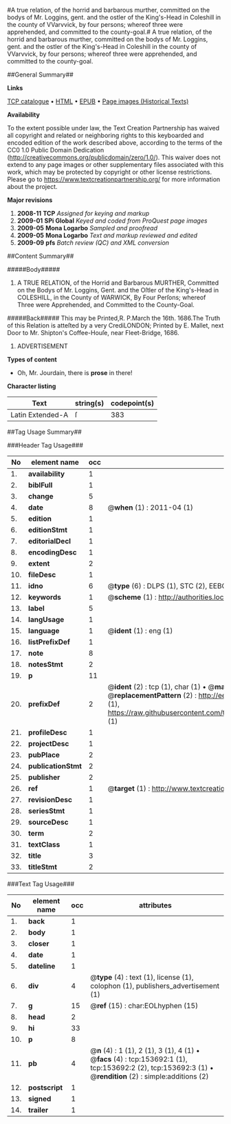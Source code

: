 #A true relation, of the horrid and barbarous murther, committed on the bodys of Mr. Loggins, gent. and the ostler of the King's-Head in Coleshill in the county of VVarvvick, by four persons; whereof three were apprehended, and committed to the county-goal.#
A true relation, of the horrid and barbarous murther, committed on the bodys of Mr. Loggins, gent. and the ostler of the King's-Head in Coleshill in the county of VVarvvick, by four persons; whereof three were apprehended, and committed to the county-goal.

##General Summary##

**Links**

[TCP catalogue](http://www.ota.ox.ac.uk/tcp/)  • 
[HTML](http://tei.it.ox.ac.uk/tcp/Texts-HTML/free/A95/A95217.html)  • 
[EPUB](http://tei.it.ox.ac.uk/tcp/Texts-EPUB/free/A95/A95217.epub) • 
[Page images (Historical Texts)](https://historicaltexts.jisc.ac.uk/eebo-99896030e)

**Availability**

To the extent possible under law, the Text Creation Partnership has waived all copyright and related or neighboring rights to this keyboarded and encoded edition of the work described above, according to the terms of the CC0 1.0 Public Domain Dedication (http://creativecommons.org/publicdomain/zero/1.0/). This waiver does not extend to any page images or other supplementary files associated with this work, which may be protected by copyright or other license restrictions. Please go to https://www.textcreationpartnership.org/ for more information about the project.

**Major revisions**

1. __2008-11__ __TCP__ *Assigned for keying and markup*
1. __2009-01__ __SPi Global__ *Keyed and coded from ProQuest page images*
1. __2009-05__ __Mona Logarbo__ *Sampled and proofread*
1. __2009-05__ __Mona Logarbo__ *Text and markup reviewed and edited*
1. __2009-09__ __pfs__ *Batch review (QC) and XML conversion*

##Content Summary##

#####Body#####

1. A TRUE RELATION, of the Horrid and Barbarous MURTHER, Committed on the Bodys of Mr. Loggins, Gent. and the Oſtler of the King's-Head in COLESHILL, in the County of WARWICK, By Four Perſons; whereof Three were Apprehended, and Committed to the County-Goal.

#####Back#####
This may be Printed,R. P.March the 16th. 1686.The Truth of this Relation is atteſted by a very CrediLONDON; Printed by E. Mallet, next Door to Mr. Shipton's Coffee-Houſe, near Fleet-Bridge, 1686.
1. ADVERTISEMENT

**Types of content**

  * Oh, Mr. Jourdain, there is **prose** in there!

**Character listing**


|Text|string(s)|codepoint(s)|
|---|---|---|
|Latin Extended-A|ſ|383|

##Tag Usage Summary##

###Header Tag Usage###

|No|element name|occ|attributes|
|---|---|---|---|
|1.|__availability__|1||
|2.|__biblFull__|1||
|3.|__change__|5||
|4.|__date__|8| @__when__ (1) : 2011-04 (1)|
|5.|__edition__|1||
|6.|__editionStmt__|1||
|7.|__editorialDecl__|1||
|8.|__encodingDesc__|1||
|9.|__extent__|2||
|10.|__fileDesc__|1||
|11.|__idno__|6| @__type__ (6) : DLPS (1), STC (2), EEBO-CITATION (1), PROQUEST (1), VID (1)|
|12.|__keywords__|1| @__scheme__ (1) : http://authorities.loc.gov/ (1)|
|13.|__label__|5||
|14.|__langUsage__|1||
|15.|__language__|1| @__ident__ (1) : eng (1)|
|16.|__listPrefixDef__|1||
|17.|__note__|8||
|18.|__notesStmt__|2||
|19.|__p__|11||
|20.|__prefixDef__|2| @__ident__ (2) : tcp (1), char (1)  •  @__matchPattern__ (2) : ([0-9\-]+):([0-9IVX]+) (1), (.+) (1)  •  @__replacementPattern__ (2) : http://eebo.chadwyck.com/downloadtiff?vid=$1&page=$2 (1), https://raw.githubusercontent.com/textcreationpartnership/Texts/master/tcpchars.xml#$1 (1)|
|21.|__profileDesc__|1||
|22.|__projectDesc__|1||
|23.|__pubPlace__|2||
|24.|__publicationStmt__|2||
|25.|__publisher__|2||
|26.|__ref__|1| @__target__ (1) : http://www.textcreationpartnership.org/docs/. (1)|
|27.|__revisionDesc__|1||
|28.|__seriesStmt__|1||
|29.|__sourceDesc__|1||
|30.|__term__|2||
|31.|__textClass__|1||
|32.|__title__|3||
|33.|__titleStmt__|2||


###Text Tag Usage###

|No|element name|occ|attributes|
|---|---|---|---|
|1.|__back__|1||
|2.|__body__|1||
|3.|__closer__|1||
|4.|__date__|1||
|5.|__dateline__|1||
|6.|__div__|4| @__type__ (4) : text (1), license (1), colophon (1), publishers_advertisement (1)|
|7.|__g__|15| @__ref__ (15) : char:EOLhyphen (15)|
|8.|__head__|2||
|9.|__hi__|33||
|10.|__p__|8||
|11.|__pb__|4| @__n__ (4) : 1 (1), 2 (1), 3 (1), 4 (1)  •  @__facs__ (4) : tcp:153692:1 (1), tcp:153692:2 (2), tcp:153692:3 (1)  •  @__rendition__ (2) : simple:additions (2)|
|12.|__postscript__|1||
|13.|__signed__|1||
|14.|__trailer__|1||
